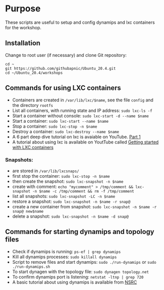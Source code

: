 # Purpose
These scripts are useful to setup and config dynamips and lxc containers for the workshop.

## Installation
Change to root user (if necessary) and clone Git repository:
```
cd ~
git https://github.com/githubapnic/Ubuntu_20.4.git
cd ~/Ubuntu_20.4/workshops
```

## Commands for using LXC containers
* Containers are created in `/var/lib/lxc/$name`, see the file `config` and the directory `rootfs`
* List all containers, with running state and IP address: `sudo lxc-ls -f`
* Start a container without console: `sudo lxc-start -d --name $name`
* Start a container: `sudo lxc-start --name $name`
* Stop a container: `sudo lxc-stop -n $name`
* Destroy a container: `sudo lxc-destroy --name $name`
* A 6 part deep dive tutorial on lxc is avaiable on YouTube. [Part 1](https://www.youtube.com/watch?v=2EwFkOrZ7I8)
* A tutorial about using lxc is available on YoutTube called [Getting started with LXC containers](https://www.youtube.com/watch?v=CWmkSj_B-wo)

### Snapshots:
* are stored in `/var/lib/lxcsnaps/`
* first stop the container: `sudo lxc-stop -n $name`
* then create the snapshot: `sudo lxc-snapshot -n $name`
 * create with comment: `echo "mycomment" > /tmp/comment && lxc-snapshot -n $name -c /tmp/comment && rm -f /tmp/comment`
* list all snapshots: `sudo lxc-snapshot -LC -n $name`
* restore a snapshot: `sudo lxc-snapshot -n $name -r snap@`
* create a new container from snapshot: `sudo lxc-snapshot -n $name -r snap@ new$name`
* delete a snapshot: `sudo lxc-snapshot -n $name -d snap@`

## Commands for starting dynamips and topology files
* Check if dynamips is running: `ps-ef | grep dynamips`
* Kill all dynamips processes: `sudo killall dynamips`
* Script to remove files and start dynamips: `sudo ./run-dynamips` or `sudo ./run-dynamips.sh`
* To start dynagen with the topology file: `sudo dynagen topology.net`
* To confirm dynamips port is listening: `netstat -ltnp | grep 720`
* A basic tutorial about using dynamips is available from [NSRC](https://nsrc.org/workshops/2013/nsrc-ubuntunet-trainers/raw-attachment/wiki/Agenda/lab-dynamips.html)

